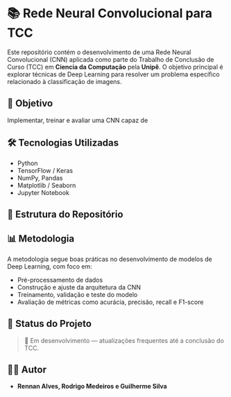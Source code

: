 # 📚 Rede Neural Convolucional para TCC

Este repositório contém o desenvolvimento de uma Rede Neural Convolucional (CNN) aplicada como parte do Trabalho de Conclusão de Curso (TCC) em **Ciencia da Computação** pela **Unipê**. O objetivo principal é explorar técnicas de Deep Learning para resolver um problema específico relacionado à classificação de imagens.

## 🧠 Objetivo

Implementar, treinar e avaliar uma CNN capaz de 

## 🛠️ Tecnologias Utilizadas

- Python
- TensorFlow / Keras 
- NumPy, Pandas
- Matplotlib / Seaborn
- Jupyter Notebook

## 📁 Estrutura do Repositório




## 📊 Metodologia

A metodologia segue boas práticas no desenvolvimento de modelos de Deep Learning, com foco em:

- Pré-processamento de dados  
- Construção e ajuste da arquitetura da CNN  
- Treinamento, validação e teste do modelo  
- Avaliação de métricas como acurácia, precisão, recall e F1-score  

## 📌 Status do Projeto

> 🚧 Em desenvolvimento — atualizações frequentes até a conclusão do TCC.

## 👨‍🎓 Autor

- **Rennan Alves, Rodrigo Medeiros e Guilherme Silva**  

